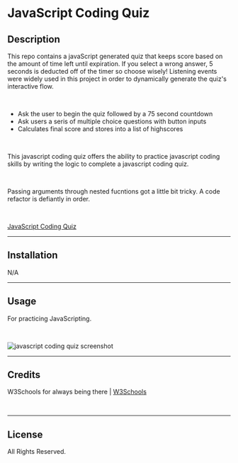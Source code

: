 # JavaScript Coding Quiz

## Description

This repo contains a javaScript generated quiz that keeps score based on the amount of time left until expiration. If you select a wrong answer, 5 seconds is deducted off of the timer so choose wisely! Listening events were widely used in this project in order to dynamically generate the quiz's interactive flow.

</br>

* Ask the user to begin the quiz followed by a 75 second countdown 
* Ask users a seris of multiple choice questions with button inputs
* Calculates final score and stores into a list of highscores

</br>

This javascript coding quiz offers the ability to practice javascript coding skills by writing the logic to complete a javascript coding quiz.

</br>

Passing arguments through nested fucntions got a little bit tricky. A code refactor is defiantly in order.

</br>

[JavaScript Coding Quiz](https://rickhill543.github.io/coding-quiz/)

***

## Installation

N/A

***

## Usage

For practicing JavaScripting.

</br>

![javascript coding quiz screenshot](./assets/images/screenshot.gif)

***

## Credits

W3Schools for always being there | 
[W3Schools](https://www.w3schools.com/)

</br>

***

## License

All Rights Reserved.